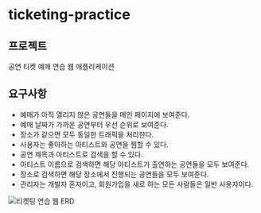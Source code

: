 # ticketing-practice

## 프로젝트
공연 티켓 예매 연습 웹 애플리케이션

## 요구사항
- 예매가 아직 열리지 않은 공연들을 메인 페이지에 보여준다.
- 예매 날짜가 가까운 공연부터 우선 순위로 보여준다.
- 장소가 같으면 모두 동일한 트래픽을 처리한다.
- 사용자는 좋아하는 아티스트와 공연을 찜할 수 있다.
- 공연 제목과 아티스트로 검색을 할 수 있다.
- 아티스트 이름으로 검색하면 해당 아티스트가 출연하는 공연들을 모두 보여준다.
- 장소로 검색하면 해당 장소에서 진행되는 공연들을 모두 보여준다.
- 관리자는 개발자 혼자이고, 회원가입을 새로 하는 모든 사람들은 일반 사용자이다.

![티켓팅 연습 웹 ERD](https://github.com/f-lab-edu/ticketing-practice/assets/39743375/e2b358ac-4f8e-45e2-9c65-c9723e57755b)
